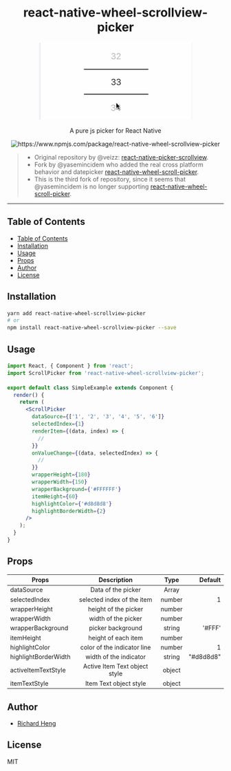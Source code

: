 <h1 align="center">react-native-wheel-scrollview-picker</h1>
 
 <p align="center">
   <img src="./demo.gif">
</p>
  
<p align="center">A pure js picker for React Native</h1>

<p align="center"> <img src="https://img.shields.io/npm/v/react-native-wheel-scrollview-picker?style=flat-square" alt="https://www.npmjs.com/package/react-native-wheel-scrollview-picker" /> </p>

> - Original repository by @veizz: [react-native-picker-scrollview](https://github.com/veizz/react-native-picker-scrollview).
> - Fork by @yasemincidem who added the real cross platform behavior and datepicker [react-native-wheel-scroll-picker](https://github.com/yasemincidem/react-native-picker-scrollview).
> - This is the third fork of repository, since it seems that @yasemincidem is no longer supporting [react-native-wheel-scroll-picker](https://github.com/yasemincidem/react-native-picker-scrollview).

---

## Table of Contents

- [Table of Contents](#table-of-contents)
- [Installation](#installation)
- [Usage](#usage)
- [Props](#props)
- [Author](#author)
- [License](#license)

## Installation

```sh
yarn add react-native-wheel-scrollview-picker
# or
npm install react-native-wheel-scrollview-picker --save
```

## Usage

```jsx
import React, { Component } from 'react';
import ScrollPicker from 'react-native-wheel-scrollview-picker';

export default class SimpleExample extends Component {
  render() {
    return (
      <ScrollPicker
        dataSource={['1', '2', '3', '4', '5', '6']}
        selectedIndex={1}
        renderItem={(data, index) => {
          //
        }}
        onValueChange={(data, selectedIndex) => {
          //
        }}
        wrapperHeight={180}
        wrapperWidth={150}
        wrapperBackground={'#FFFFFF'}
        itemHeight={60}
        highlightColor={'#d8d8d8'}
        highlightBorderWidth={2}
      />
    );
  }
}
```

## Props

| Props                |          Description          |  Type  |   Default |
| -------------------- | :---------------------------: | :----: | --------: |
| dataSource           |      Data of the picker       | Array  |           |
| selectedIndex        |  selected index of the item   | number |         1 |
| wrapperHeight        |     height of the picker      | number |           |
| wrapperWidth         |      width of the picker      | number |           |
| wrapperBackground    |       picker background       | string |    '#FFF' |
| itemHeight           |      height of each item      | number |           |
| highlightColor       |  color of the indicator line  | number |         1 |
| highlightBorderWidth |    width of the indicator     | string | "#d8d8d8" |
| activeItemTextStyle  | Active Item Text object style | object |           |
| itemTextStyle        |    Item Text object style     | object |           |

## Author

- [Richard Heng](http://richardheng.me/)

## License

MIT
